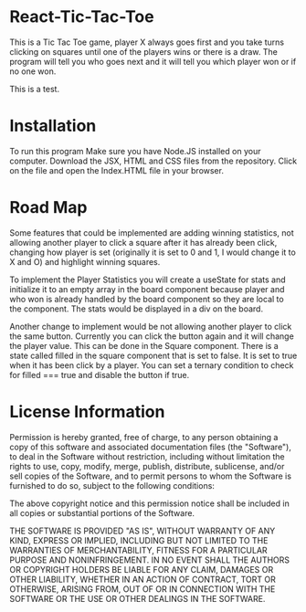 # React-Tic-Tac-Toe
This is a Tic Tac Toe game, player X always goes first and you take turns clicking on squares until one of the players wins or there is a draw. The program will tell you who goes next and it will tell you which player won or if no one won.

This is a test.

# Installation
To run this program
Make sure you have Node.JS installed on your computer.
Download the JSX, HTML and CSS files from the repository.
Click on the file and open the Index.HTML file in your browser.

# Road Map
Some features that could be implemented are adding winning statistics, not allowing another player to click a square after it has already been click, changing how player is set (originally it is set to 0 and 1, I would change it to X and O) and highlight winning squares.

To implement the Player Statistics you will create a useState for stats and initialize it to an empty array in the board component because player and who won is already handled by the board component so they are local to the component. The stats would be displayed in a div on the board.

Another change to implement would be not allowing another player to click the same button. Currently you can click the button again and it will change the player value. This can be done in the Square component. There is a state called filled in the square component that is set to false. It is set to true when it has been click by a player. You can set a ternary condition to check for filled === true and disable the button if true.

# License Information
Permission is hereby granted, free of charge, to any person obtaining a copy of this software and associated documentation files (the "Software"), to deal in the Software without restriction, including without limitation the rights to use, copy, modify, merge, publish, distribute, sublicense, and/or sell copies of the Software, and to permit persons to whom the Software is furnished to do so, subject to the following conditions:

The above copyright notice and this permission notice shall be included in all copies or substantial portions of the Software.

THE SOFTWARE IS PROVIDED "AS IS", WITHOUT WARRANTY OF ANY KIND, EXPRESS OR IMPLIED, INCLUDING BUT NOT LIMITED TO THE WARRANTIES OF MERCHANTABILITY, FITNESS FOR A PARTICULAR PURPOSE AND NONINFRINGEMENT. IN NO EVENT SHALL THE AUTHORS OR COPYRIGHT HOLDERS BE LIABLE FOR ANY CLAIM, DAMAGES OR OTHER LIABILITY, WHETHER IN AN ACTION OF CONTRACT, TORT OR OTHERWISE, ARISING FROM, OUT OF OR IN CONNECTION WITH THE SOFTWARE OR THE USE OR OTHER DEALINGS IN THE SOFTWARE.
